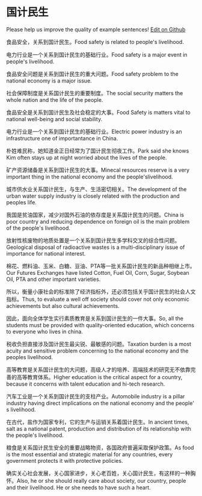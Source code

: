 # 国计民生

Please help us improve the quality of example sentences! [Edit on Github](https://github.com/jiyushe/jiyu-example-sentence-source/blob/main/chinese/guojiminsheng.md)

<p><span class="chinese">食品安全，关系到国计民生。</span><span class="english">Food safety is related to people's livelihood.</span></p>

<p><span class="chinese">电力行业是一个关系到国计民生的基础行业。</span><span class="english">Food safety is a major event in people's livelihood.</span></p>

<p><span class="chinese">食品安全问题是关系到国计民生的重大问题。</span><span class="english">Food safety problem to the national economy is a major issue.</span></p>

<p><span class="chinese">社会保障制度是关系国计民生的重要制度。</span><span class="english">The social security matters the whole nation and the life of the people.</span></p>

<p><span class="chinese">食品安全是关系到国计民生及社会稳定的大事。</span><span class="english">Food Safety is matters vital to national well-being and social stability.</span></p>

<p><span class="chinese">电力行业是一个关系到国计民生的基础行业。</span><span class="english">Electric power industry is an infrastructure one of importantance in China.</span></p>

<p><span class="chinese">朴姓难民称，她知道金正日经常为了国计民生彻夜工作。</span><span class="english">Park said she knows Kim often stays up at night worried about the lives of the people.</span></p>

<p><span class="chinese">矿产资源储备是关系到国计民生的大事。</span><span class="english">Minecal resources reserve is a very important thing in the national economy and the people'slivelihood.</span></p>

<p><span class="chinese">城市供水业关系国计民生，与生产、生活密切相关。</span><span class="english">The development of the urban water supply industry is closely related with the production and peoples life.</span></p>

<p><span class="chinese">我国是贫油国家，减少对国外石油的依存度是关系国计民生的问题。</span><span class="english">China is poor country and reducing dependence on foreign oil is the main problem of the people's livelihood.</span></p>

<p><span class="chinese">放射性核废物的地质处置是一个关系到国计民生多学科交叉的综合性问题。</span><span class="english">Geological disposal of radioactive wastes is a multi-disciplinary issue of importance for national interest.</span></p>

<p><span class="chinese">棉花、燃料油、玉米、白糖、豆油、PTA等一批关系国计民生的新品种相继上市。</span><span class="english">Our Futures Exchanges have listed Cotton, Fuel Oil, Corn, Sugar, Soybean Oil, PTA and other important varieties.</span></p>

<p><span class="chinese">所以，衡量小康社会的标准除了经济指标外，还必须包括关乎国计民生的社会人文指标。</span><span class="english">Thus, to evaluate a well off society should cover not only economic achievements but also cultural achievements.</span></p>

<p><span class="chinese">因此，面向全体学生实行素质教育是关系到国计民生的一件大事。</span><span class="english">So, all the students must be provided with quality-oriented education, which concerns to everyone who lives in china.</span></p>

<p><span class="chinese">税收负担直接涉及国计民生最尖锐、最敏感的问题。</span><span class="english">Taxation burden is a most acuity and sensitive problem concerning to the national economy and the peoples livelihood.</span></p>

<p><span class="chinese">高等教育是关系国计民生的大问题，高级人才的培养、高端技术的研究无不依靠完善的高等教育体系。</span><span class="english">Higher education is the critical aspect for a country, because it concerns with talent education and hi-tech research.</span></p>

<p><span class="chinese">汽车工业是一个关系到国计民生的支柱产业。</span><span class="english">Automobile industry is a pillar industry having direct implications on the national economy and the people' s livelihood.</span></p>

<p><span class="chinese">在古代，盐作为国家专利，它的生产与运销关系着国计民生。</span><span class="english">In ancient times, salt as a national patent, production and distribution of its relationship with the people's livelihood.</span></p>

<p><span class="chinese">粮食是关系国计民生安全的重要战略物资，各国政府普遍采取保护政策。</span><span class="english">As food is the most essential and strategic material for any countries, every government protects it with protective policies.</span></p>

<p><span class="chinese">确实关心社会发展，关心国家进步，关心老百姓，关心国计民生，有这样的一种胸怀。</span><span class="english">Also, he or she should really care about society, our country, people and their livelihood. He or she needs to have such a heart.</span></p>

